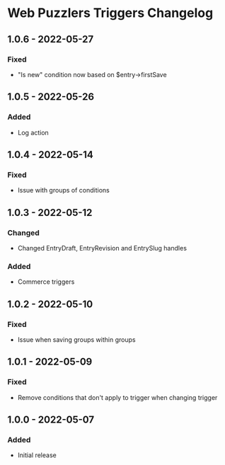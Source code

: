 # Web Puzzlers Triggers Changelog

## 1.0.6 - 2022-05-27

### Fixed
- "Is new" condition now based on $entry->firstSave

## 1.0.5 - 2022-05-26

### Added
- Log action

## 1.0.4 - 2022-05-14

### Fixed
- Issue with groups of conditions

## 1.0.3 - 2022-05-12

### Changed
- Changed EntryDraft, EntryRevision and EntrySlug handles

### Added
- Commerce triggers

## 1.0.2 - 2022-05-10

### Fixed
- Issue when saving groups within groups

## 1.0.1 - 2022-05-09

### Fixed
- Remove conditions that don't apply to trigger when changing trigger

## 1.0.0 - 2022-05-07

### Added
- Initial release
